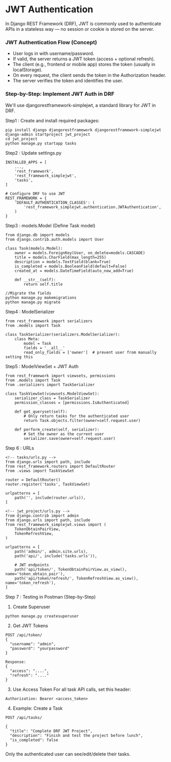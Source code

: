 # JWT Authentication 

In Django REST Framework (DRF), JWT is commonly used to authenticate APIs in a stateless way — no session or cookie is stored on the server.

### **JWT Authentication Flow (Concept)**
- User logs in with username/password.
- If valid, the server returns a JWT token (access + optional refresh).
- The client (e.g., frontend or mobile app) stores the token (usually in localStorage).
- On every request, the client sends the token in the Authorization header.
- The server verifies the token and identifies the user.

### **Step-by-Step: Implement JWT Auth in DRF**

We'll use djangorestframework-simplejwt, a standard library for JWT in DRF.

Step1 : Create and install required packages:
```
pip install django djangorestframework djangorestframework-simplejwt
django-admin startproject jwt_project
cd jwt_project
python manage.py startapp tasks
```

Step2 : Update settings.py
```
INSTALLED_APPS = [
    ...,
    'rest_framework',
    'rest_framework_simplejwt',
    'tasks',
]

# Configure DRF to use JWT
REST_FRAMEWORK = {
    'DEFAULT_AUTHENTICATION_CLASSES': (
        'rest_framework_simplejwt.authentication.JWTAuthentication',
    )
}

```

Step3 : models.Model (Define Task model)
```
from django.db import models
from django.contrib.auth.models import User

class Task(models.Model):
    owner = models.ForeignKey(User, on_delete=models.CASCADE)
    title = models.CharField(max_length=255)
    description = models.TextField(blank=True)
    is_completed = models.BooleanField(default=False)
    created_at = models.DateTimeField(auto_now_add=True)

    def __str__(self):
        return self.title

//Migrate the fields
python manage.py makemigrations
python manage.py migrate

```

Step4 : ModelSerializer
```
from rest_framework import serializers
from .models import Task

class TaskSerializer(serializers.ModelSerializer):
    class Meta:
        model = Task
        fields = '__all__'
        read_only_fields = ['owner']  # prevent user from manually setting this
```

Step5 : ModelViewSet + JWT Auth
```
from rest_framework import viewsets, permissions
from .models import Task
from .serializers import TaskSerializer

class TaskViewSet(viewsets.ModelViewSet):
    serializer_class = TaskSerializer
    permission_classes = [permissions.IsAuthenticated]

    def get_queryset(self):
        # Only return tasks for the authenticated user
        return Task.objects.filter(owner=self.request.user)

    def perform_create(self, serializer):
        # Set the owner as the current user
        serializer.save(owner=self.request.user)

```

Step 6 : URLs
```
<!-- tasks/urls.py -->
from django.urls import path, include
from rest_framework.routers import DefaultRouter
from .views import TaskViewSet

router = DefaultRouter()
router.register('tasks', TaskViewSet)

urlpatterns = [
    path('', include(router.urls)),
]

<!-- jwt_project/urls.py -->
from django.contrib import admin
from django.urls import path, include
from rest_framework_simplejwt.views import (
    TokenObtainPairView,
    TokenRefreshView,
)

urlpatterns = [
    path('admin/', admin.site.urls),
    path('api/', include('tasks.urls')),

    # JWT endpoints
    path('api/token/', TokenObtainPairView.as_view(), name='token_obtain_pair'),
    path('api/token/refresh/', TokenRefreshView.as_view(), name='token_refresh'),
]

```

Step 7 : Testing in Postman (Step-by-Step)

1. Create Superuser
```
python manage.py createsuperuser
```

2. Get JWT Tokens
```
POST /api/token/
{
  "username": "admin",
  "password": "yourpassword"
}

Response:
{
  "access": "....",
  "refresh": "...."
}
```

3. Use Access Token
For all task API calls, set this header:
```
Authorization: Bearer <access_token>
```

4. Example: Create a Task
```
POST /api/tasks/

{
  "title": "Complete DRF JWT Project",
  "description": "Finish and test the project before lunch",
  "is_completed": false
}
```
Only the authenticated user can see/edit/delete their tasks.

